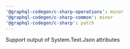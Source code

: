 ```yaml
---
'@graphql-codegen/c-sharp-operations': minor
'@graphql-codegen/c-sharp-common': minor
'@graphql-codegen/c-sharp': patch
---
```


Support output of System.Text.Json attributes
